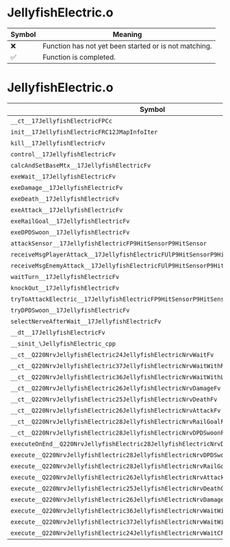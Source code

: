 # JellyfishElectric.o
| Symbol | Meaning 
| ------------- | ------------- 
| :x: | Function has not yet been started or is not matching. 
| :white_check_mark: | Function is completed. 


# JellyfishElectric.o
| Symbol | Decompiled? |
| ------------- | ------------- |
| `__ct__17JellyfishElectricFPCc` | :x: |
| `init__17JellyfishElectricFRC12JMapInfoIter` | :x: |
| `kill__17JellyfishElectricFv` | :x: |
| `control__17JellyfishElectricFv` | :x: |
| `calcAndSetBaseMtx__17JellyfishElectricFv` | :x: |
| `exeWait__17JellyfishElectricFv` | :x: |
| `exeDamage__17JellyfishElectricFv` | :x: |
| `exeDeath__17JellyfishElectricFv` | :x: |
| `exeAttack__17JellyfishElectricFv` | :x: |
| `exeRailGoal__17JellyfishElectricFv` | :x: |
| `exeDPDSwoon__17JellyfishElectricFv` | :x: |
| `attackSensor__17JellyfishElectricFP9HitSensorP9HitSensor` | :x: |
| `receiveMsgPlayerAttack__17JellyfishElectricFUlP9HitSensorP9HitSensor` | :x: |
| `receiveMsgEnemyAttack__17JellyfishElectricFUlP9HitSensorP9HitSensor` | :x: |
| `waitTurn__17JellyfishElectricFv` | :x: |
| `knockOut__17JellyfishElectricFv` | :x: |
| `tryToAttackElectric__17JellyfishElectricFP9HitSensorP9HitSensor` | :x: |
| `tryDPDSwoon__17JellyfishElectricFv` | :x: |
| `selectNerveAfterWait__17JellyfishElectricFv` | :x: |
| `__dt__17JellyfishElectricFv` | :x: |
| `__sinit_\JellyfishElectric_cpp` | :x: |
| `__ct__Q220NrvJellyfishElectric24JellyfishElectricNrvWaitFv` | :x: |
| `__ct__Q220NrvJellyfishElectric37JellyfishElectricNrvWaitWithRightTurnFv` | :x: |
| `__ct__Q220NrvJellyfishElectric36JellyfishElectricNrvWaitWithLeftTurnFv` | :x: |
| `__ct__Q220NrvJellyfishElectric26JellyfishElectricNrvDamageFv` | :x: |
| `__ct__Q220NrvJellyfishElectric25JellyfishElectricNrvDeathFv` | :x: |
| `__ct__Q220NrvJellyfishElectric26JellyfishElectricNrvAttackFv` | :x: |
| `__ct__Q220NrvJellyfishElectric28JellyfishElectricNrvRailGoalFv` | :x: |
| `__ct__Q220NrvJellyfishElectric28JellyfishElectricNrvDPDSwoonFv` | :x: |
| `executeOnEnd__Q220NrvJellyfishElectric28JellyfishElectricNrvDPDSwoonCFP5Spine` | :x: |
| `execute__Q220NrvJellyfishElectric28JellyfishElectricNrvDPDSwoonCFP5Spine` | :x: |
| `execute__Q220NrvJellyfishElectric28JellyfishElectricNrvRailGoalCFP5Spine` | :x: |
| `execute__Q220NrvJellyfishElectric26JellyfishElectricNrvAttackCFP5Spine` | :x: |
| `execute__Q220NrvJellyfishElectric25JellyfishElectricNrvDeathCFP5Spine` | :x: |
| `execute__Q220NrvJellyfishElectric26JellyfishElectricNrvDamageCFP5Spine` | :x: |
| `execute__Q220NrvJellyfishElectric36JellyfishElectricNrvWaitWithLeftTurnCFP5Spine` | :x: |
| `execute__Q220NrvJellyfishElectric37JellyfishElectricNrvWaitWithRightTurnCFP5Spine` | :x: |
| `execute__Q220NrvJellyfishElectric24JellyfishElectricNrvWaitCFP5Spine` | :x: |
